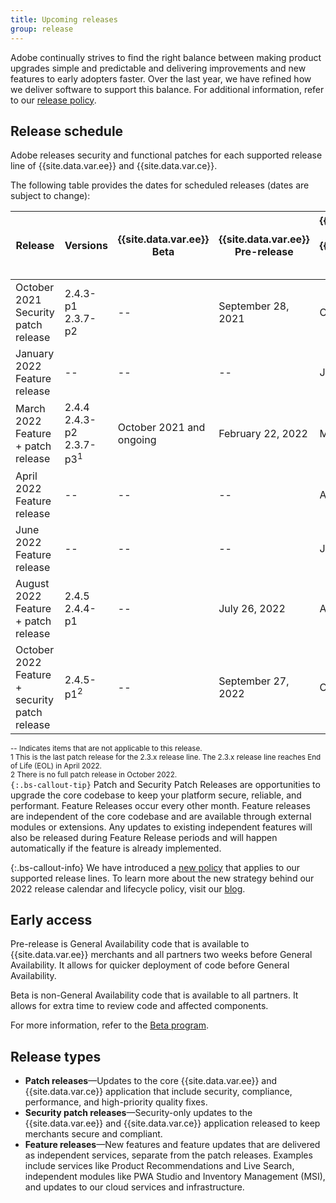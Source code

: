 ```yaml
---
title: Upcoming releases
group: release
---
```


Adobe continually strives to find the right balance between making product upgrades simple and predictable and delivering improvements and new features to early adopters faster. Over the last year, we have refined how we deliver software to support this balance. For additional information, refer to our [release policy]({{site.baseurl}}/release/policy/).

## Release schedule

Adobe releases security and functional patches for each supported release line of {{site.data.var.ee}} and {{site.data.var.ce}}.

The following table provides the dates for scheduled releases (dates are subject to change):

| Release                                          | Versions                                  | {{site.data.var.ee}} Beta | {{site.data.var.ee}} Pre-release | {{site.data.var.ee}} & {{site.data.var.ce}}<br>General Availability |
|--------------------------------------------------|-------------------------------------------|---------------------------|----------------------------------|---------------------------------------------------------------------|
| October 2021<br>Security patch release           | 2.4.3-p1<br>2.3.7-p2                      | \-\-                      | September 28, 2021               | October 12, 2021                                                    |
| January 2022<br>Feature release                  | \-\-                                      | \-\-                      | \-\-                             | January 18, 2022                                                    |
| March 2022<br>Feature + patch release            | 2.4.4<br>2.4.3-p2<br>2.3.7-p3<sup>1</sup> | October 2021 and ongoing  | February 22, 2022                | March 8, 2022                                                       |
| April 2022<br>Feature release                    | \-\-                                      | \-\-                      | \-\-                             | April 26, 2022                                                      |
| June 2022<br>Feature release                     | \-\-                                      | \-\-                      | \-\-                             | June 21, 2022                                                       |
| August 2022<br>Feature + patch release           | 2.4.5<br>2.4.4-p1                         | \-\-                      | July 26, 2022                    | August 9, 2022                                                      |
| October 2022<br>Feature + security patch release | 2.4.5-p1<sup>2</sup>                      | \-\-                      | September 27, 2022               | October 11, 2022                                                    |

<sup>\-\- Indicates items that are not applicable to this release.</sup><br>
<sup>1 This is the last patch release for the 2.3.x release line. The 2.3.x release line reaches End of Life (EOL) in April 2022.</sup><br>
<sup>2 There is no full patch release in October 2022.</sup><br>
`{:.bs-callout-tip}`
Patch and Security Patch Releases are opportunities to upgrade the core codebase to keep your platform secure, reliable, and performant. Feature Releases occur every other month. Feature releases are independent of the core codebase and are available through external modules or extensions. Any updates to existing independent features will also be released during Feature Release periods and will happen automatically if the feature is already implemented.

{:.bs-callout-info}
We have introduced a [new policy](https://magento.com/sites/default/files/magento-software-lifecycle-policy.pdf) that applies to our supported release lines. To learn more about the new strategy behind our 2022 release calendar and lifecycle policy, visit our [blog](https://magento.com/blog/accelerating-innovation-through-simplified-release-strategy).

## Early access

Pre-release is General Availability code that is available to {{site.data.var.ee}} merchants and all partners two weeks before General Availability. It allows for quicker deployment of code before General Availability.

Beta is non-General Availability code that is available to all partners. It allows for extra time to review code and affected components.

For more information, refer to the [Beta program][].

## Release types

-  **Patch releases**—Updates to the core {{site.data.var.ee}} and {{site.data.var.ce}} application that include security, compliance, performance, and high-priority quality fixes.
-  **Security patch releases**—Security-only updates to the {{site.data.var.ee}} and {{site.data.var.ce}} application released to keep merchants secure and compliant.
-  **Feature releases**—New features and feature updates that are delivered as independent services, separate from the patch releases. Examples include services like Product Recommendations and Live Search, independent modules like PWA Studio and Inventory Management (MSI), and updates to our cloud services and infrastructure.

<!-- Link definitions -->
[Beta program]: {{site.baseurl}}/release/beta-program.html
